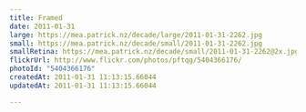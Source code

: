 ```yaml
---
title: Framed
date: 2011-01-31
large: https://mea.patrick.nz/decade/large/2011-01-31-2262.jpg
small: https://mea.patrick.nz/decade/small/2011-01-31-2262.jpg
smallRetina: https://mea.patrick.nz/decade/small/2011-01-31-2262@2x.jpg
flickrUrl: http://www.flickr.com/photos/pftqg/5404366176/
photoId: "5404366176"
createdAt: 2011-01-31 11:13:15.66044
updatedAt: 2011-01-31 11:13:15.66044

---
```

 
